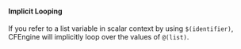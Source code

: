 #### Implicit Looping

If you refer to a list variable in scalar context by using `$(identifier)`,
CFEngine will implicitly loop over the values of `@(list)`.
